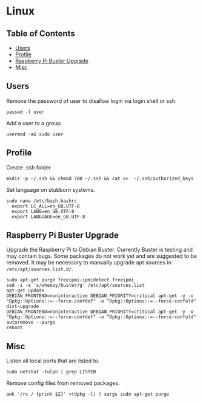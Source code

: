 # Linux

## Table of Contents
* [Users](#users)
* [Profile](#profile)
* [Raspberry Pi Buster Upgrade](#raspberry-pi-buster-ugrade)
* [Misc](#misc)

## Users

Remove the password of user to disallow login via login shell or ssh.
```
passwd -l user
```

Add a user to a group.
```
usermod -aG sudo user
```

## Profile

Create .ssh folder
```
mkdir -p ~/.ssh && chmod 700 ~/.ssh && cat >>  ~/.ssh/authorized_keys
```

Set language on stubborn systems.
```
sudo nano /etc/bash.bashrc
  export LC_ALL=en_GB.UTF-8
  export LANG=en_GB.UTF-8
  export LANGUAGE=en_GB.UTF-8
```

## Raspberry Pi Buster Upgrade

Upgrade the Raspberry Pi to Debian Buster. Currently Buster is testing and may contain bugs. Some packages do not work yet and are suggested to be removed.
It may be necessary to manually upgrade apt sources in `/etc/apt/sources.list.d/`.
```
sudo apt-get purge freeipmi-ipmidetect freeipmi
sed -i -e 's/wheezy/buster/g' /etc/apt/sources.list
apt-get update
DEBIAN_FRONTEND=noninteractive DEBIAN_PRIORITY=critical apt-get -y -o "Dpkg::Options::=--force-confdef" -o "Dpkg::Options::=--force-confold" dist-upgrade
DEBIAN_FRONTEND=noninteractive DEBIAN_PRIORITY=critical apt-get -y -o "Dpkg::Options::=--force-confdef" -o "Dpkg::Options::=--force-confold" autoremove --purge
reboot
```

## Misc

Listen all local ports that are listed to.
```
sudo netstat -tulpn | grep LISTEN
```

Remove config files from removed packages.
```
awk '/rc / {print $2}' <(dpkg -l) | xargs sudo apt-get purge
```

